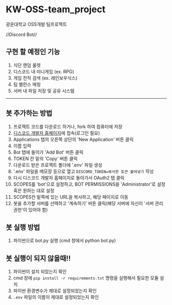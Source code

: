 # KW-OSS-team_project

광운대학교 OSS개발 팀프로젝트

//Discord Bot//
 
## 구현 할 예정인 기능
1. 식단 랜덤 룰렛
2. 디스코드 내 미니게임 (ex. RPG)
3. 게임 전적 검색 (ex. 레인보우식스)
4. 팀 밸런스 매칭
5. 서버 내 파일 저장 및 공유 시스템

---

## 봇 추가하는 방법
1. 프로젝트 코드를 다운로드 하거나, fork 하여 컴퓨터에 저장
2. [디스코드 개발자 홈페이지](https://discord.com/developers)에 접속(로그인 필요)
3. Applications 탭의 오른쪽 상단의 'New Application' 버튼 클릭
4. 이름 입력
5. Bot 탭에 들어가 'Add Bot' 버튼 클릭
6. TOKEN 칸 밑의 'Copy' 버튼 클릭
7. 다운로드 받은 프로젝트 폴더에 '.env' 파일 생성
8. '.env' 파일을 메모장 등으로 열고 ```DISCORD_TOKEN=복사한 토큰 붙여넣기``` 작성
9. 다시 디스코드 개발자 홈페이지로 돌아가서 OAuth2 탭 클릭
10. SCOPES를 'bot'으로 설정하고, BOT PERMISSIONS을 'Administrator'로 설정 혹은 원하는 대로 설정
11. SCOPES칸 밑쪽에 있는 URL을 복사하고, 해당 페이지로 이동
12. 봇을 추가할 서버를 선택하고 '계속하기' 버튼 클릭(해당 서버에 자신이 '서버 관리 권한'이 있어야 함)

## 봇 실행 방법
1. 파이썬으로 bot.py 실행 (cmd 창에서 python bot.py)

## 봇 실행이 되지 않을때!!
1. 파이썬이 설치 되었는지 확인
2. cmd 창에 ```pip install -r requirements.txt``` 명령을 실행해서 필요한 모듈 설치
3. 파이썬 환경변수가 제대로 설정되었는지 확인
4. ```.env``` 파일의 이름이 제대로 설정되었는지 확인
